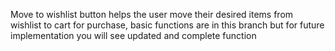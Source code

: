 Move to wishlist button helps the user move their desired items from wishlist to cart for purchase, basic functions are in this branch but for future implementation you will see updated and complete function
